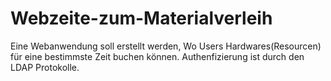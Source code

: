 # Webzeite-zum-Materialverleih
Eine Webanwendung soll erstellt werden, Wo Users Hardwares(Resourcen) für eine bestimmste Zeit buchen können. Authenfizierung ist durch den LDAP Protokolle.
